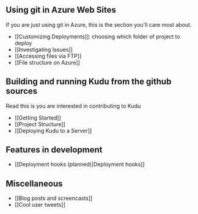 ## Using git in Azure Web Sites

If you are just using git in Azure, this is the section you'll care most about.

* [[Customizing Deployments]]: choosing which folder of project to deploy
* [[Investigating Issues]]
* [[Accessing files via FTP]]
* [[File structure on Azure]]


## Building and running Kudu from the github sources

Read this is you are interested in contributing to Kudu

* [[Getting Started]]
* [[Project Structure]]
* [[Deploying Kudu to a Server]]


## Features in development

* [[Deployment hooks (planned)|Deployment hooks]]


## Miscellaneous

* [[Blog posts and screencasts]]
* [[Cool user tweets]]
